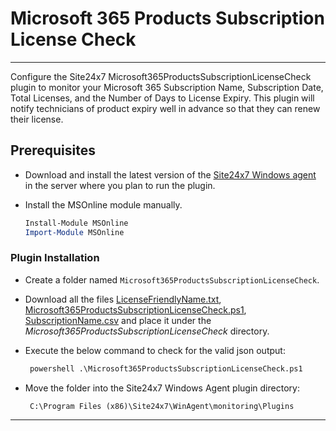 # Microsoft 365 Products Subscription License Check
---------------------------------------------------------------------------
Configure the Site24x7 Microsoft365ProductsSubscriptionLicenseCheck plugin to monitor your Microsoft 365 Subscription Name, Subscription Date, Total Licenses, and the Number of Days to License Expiry. This plugin will notify technicians of product expiry well in advance so that they can renew their license.


## Prerequisites

- Download and install the latest version of the [Site24x7 Windows agent](https://www.site24x7.com/app/client#/admin/inventory/add-monitor) in the server where you plan to run the plugin. 

- Install the MSOnline module manually.

	```powershell
 	Install-Module MSOnline
 	Import-Module MSOnline
 	```

### Plugin Installation  

- Create a folder named `Microsoft365ProductsSubscriptionLicenseCheck`.
      
- Download all the files [LicenseFriendlyName.txt](https://github.com/site24x7/plugins/blob/master/Microsoft365ProductsSubscriptionLicenseCheck/LicenseFriendlyName.txt), [Microsoft365ProductsSubscriptionLicenseCheck.ps1](https://github.com/site24x7/plugins/blob/master/Microsoft365ProductsSubscriptionLicenseCheck/Microsoft365ProductsSubscriptionLicenseCheck.ps1), [SubscriptionName.csv](https://github.com/site24x7/plugins/blob/master/Microsoft365ProductsSubscriptionLicenseCheck/SubscriptionName.csv)
 and place it under the *Microsoft365ProductsSubscriptionLicenseCheck* directory.




- Execute the below command to check for the valid json output:

	 ```cmd
	  powershell .\Microsoft365ProductsSubscriptionLicenseCheck.ps1
	 ```
 
 - Move the folder into the  Site24x7 Windows Agent plugin directory: 

		C:\Program Files (x86)\Site24x7\WinAgent\monitoring\Plugins
		
---
